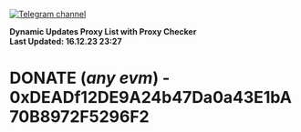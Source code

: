 [![Telegram channel](https://img.shields.io/endpoint?url=https://runkit.io/damiankrawczyk/telegram-badge/branches/master?url=https://t.me/n4z4v0d)](https://t.me/n4z4v0d) 

**Dynamic Updates Proxy List with Proxy Checker**  
**Last Updated: 16.12.23 23:27**

# DONATE (_any evm_) - 0xDEADf12DE9A24b47Da0a43E1bA70B8972F5296F2
